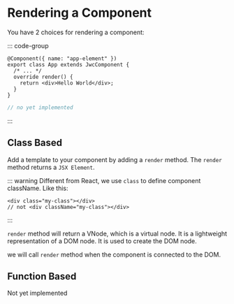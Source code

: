 # Rendering a Component

You have 2 choices for rendering a component:

::: code-group

```tsx [Class Based]
@Component({ name: "app-element" })
export class App extends JwcComponent {
  /* ... */
  override render() {
    return <div>Hello World</div>;
  }
}
```

```ts [Function Based <Badge text="Not yet implemented" type="danger"/>]
// no yet implemented
```
:::

## Class Based

Add a template to your component by adding a `render` method. The `render` method returns a `JSX Element`.

::: warning
Different from React, we use `class` to define component className. Like this:

```tsx
<div class="my-class"></div> 
// not <div className="my-class"></div>
```
:::

`render` method will return a VNode, which is a virtual node. It is a lightweight representation of a DOM node. It is used to create the DOM node.

we will call `render` method when the component is connected to the DOM.

## Function Based <Badge text="Not yet implemented" type="danger"/>

Not yet implemented